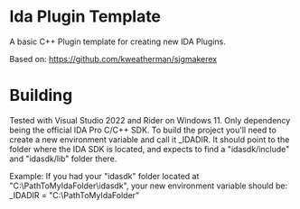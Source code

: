 # Ida Plugin Template
A basic C++ Plugin template for creating new IDA Plugins.

Based on: https://github.com/kweatherman/sigmakerex


# Building

Tested with Visual Studio 2022 and Rider on Windows 11. Only dependency being the official IDA Pro C/C++ SDK. 
To build the project you'll need to create a new environment variable and call it _IDADIR. It should point to the folder where the IDA SDK is located, and expects to find a "idasdk/include" and "idasdk/lib" folder there.

Example: 
If you had your "idasdk" folder located at "C:\PathToMyIdaFolder\idasdk", your new environment variable should be:
_IDADIR = "C:\PathToMyIdaFolder"
